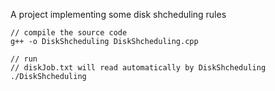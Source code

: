 A project implementing some disk shcheduling rules

```
// compile the source code
g++ -o DiskShcheduling DiskShcheduling.cpp
```

```
// run
// diskJob.txt will read automatically by DiskShcheduling
./DiskShcheduling
```
